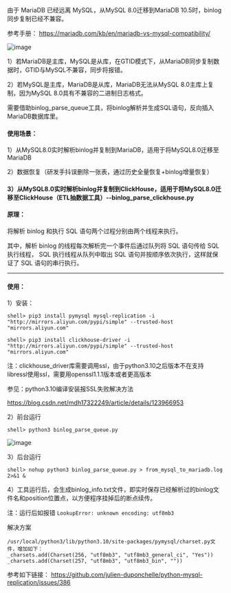 由于 MariaDB 已经远离 MySQL，从MySQL 8.0迁移到MariaDB 10.5时，binlog同步复制已经不兼容。

参考手册： https://mariadb.com/kb/en/mariadb-vs-mysql-compatibility/

![image](https://s2.51cto.com/images/202306/d9f040596cfa78d7ca3022f68dc63d9b19bdf7.png?x-oss-process=image/watermark,size_14,text_QDUxQ1RP5Y2a5a6i,color_FFFFFF,t_30,g_se,x_10,y_10,shadow_20,type_ZmFuZ3poZW5naGVpdGk=/format,webp)

1）若MariaDB是主库，MySQL是从库，在GTID模式下，从MariaDB同步复制数据时，GTID与MySQL不兼容，同步将报错。

2）若MySQL是主库，MariaDB是从库，MariaDB无法从MySQL 8.0主库上复制，因为MySQL 8.0具有不兼容的二进制日志格式。

需要借助binlog_parse_queue工具，将binlog解析并生成SQL语句，反向插入MariaDB数据库里。

#### 使用场景：

1）从MySQL8.0实时解析binlog并复制到MariaDB，适用于将MySQL8.0迁移至MariaDB

2）数据恢复（研发手抖误删除一张表，通过历史全量恢复+binlog增量恢复）

#### 3）从MySQL8.0实时解析binlog并复制到ClickHouse，适用于将MySQL8.0迁移至ClickHouse（ETL抽数据工具）--binlog_parse_clickhouse.py

#### 原理：

将解析 binlog 和执行 SQL 语句两个过程分别由两个线程来执行。

其中，解析 binlog 的线程每次解析完一个事件后通过队列将 SQL 语句传给 SQL 执行线程，
SQL 执行线程从队列中取出 SQL 语句并按顺序依次执行，这样就保证了 SQL 语句的串行执行。

-----------------------------------
#### 使用：
1）安装： 

```shell> pip3 install pymysql mysql-replication -i "http://mirrors.aliyun.com/pypi/simple" --trusted-host "mirrors.aliyun.com"```

```shell> pip3 install clickhouse-driver -i "http://mirrors.aliyun.com/pypi/simple" --trusted-host "mirrors.aliyun.com"```

注：clickhouse_driver库需要调用ssl，由于python3.10之后版本不在支持libressl使用ssl，需要用openssl1.1.1版本或者更高版本

参见：python3.10编译安装报SSL失败解决方法

https://blog.csdn.net/mdh17322249/article/details/123966953

2）前台运行

```shell> python3 binlog_parse_queue.py```

![image](https://s2.51cto.com/images/202306/b3c971e530888984170795dda364cf2a683235.png?x-oss-process=image/watermark,size_14,text_QDUxQ1RP5Y2a5a6i,color_FFFFFF,t_30,g_se,x_10,y_10,shadow_20,type_ZmFuZ3poZW5naGVpdGk=/format,webp)

3）后台运行

```shell> nohup python3 binlog_parse_queue.py > from_mysql_to_mariadb.log 2>&1 &```

4）工具运行后，会生成binlog_info.txt文件，即实时保存已经解析过的binlog文件名和position位置点，以方便程序挂掉后的断点续传。


注：运行后如报错 ```LookupError: unknown encoding: utf8mb3```

解决方案

```
/usr/local/python3/lib/python3.10/site-packages/pymysql/charset.py文件，增加如下：
_charsets.add(Charset(256, "utf8mb3", "utf8mb3_general_ci", "Yes"))
_charsets.add(Charset(257, "utf8mb3", "utf8mb3_bin", ""))
```

参考如下链接：
https://github.com/julien-duponchelle/python-mysql-replication/issues/386
